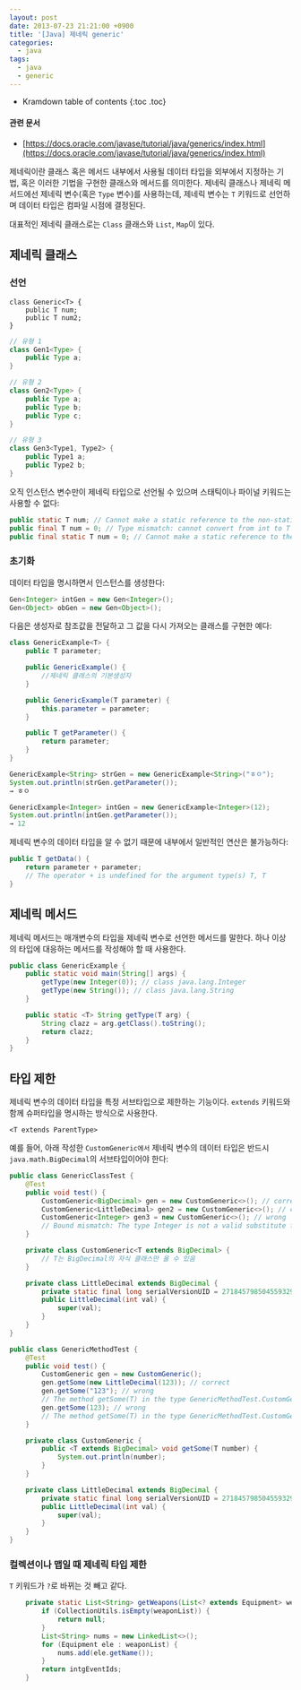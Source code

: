 ```yaml
---
layout: post
date: 2013-07-23 21:21:00 +0900
title: '[Java] 제네릭 generic'
categories:
  - java
tags:
  - java
  - generic
---
```


* Kramdown table of contents
{:toc .toc}

#### 관련 문서

- [https://docs.oracle.com/javase/tutorial/java/generics/index.html](https://docs.oracle.com/javase/tutorial/java/generics/index.html)

제네릭이란 클래스 혹은 메서드 내부에서 사용될 데이터 타입을 외부에서 지정하는 기법, 혹은 이러한 기법을 구현한 클래스와 메서드를 의미한다. 제네릭 클래스나 제네릭 메서드에선 제네릭 변수(혹은 `Type` 변수)를 사용하는데, 제네릭 변수는 `T` 키워드로 선언하며 데이터 타입은 컴파일 시점에 결정된다.

대표적인 제네릭 클래스로는 `Class` 클래스와 `List`, `Map`이 있다.

## 제네릭 클래스

### 선언

```
class Generic<T> {
    public T num;
    public T num2;
}
```

```java
// 유형 1
class Gen1<Type> {
    public Type a;
}

// 유형 2
class Gen2<Type> {
    public Type a;
    public Type b;
    public Type c;
}

// 유형 3
class Gen3<Type1, Type2> {
    public Type1 a;
    public Type2 b;
}
```

오직 인스턴스 변수만이 제네릭 타입으로 선언될 수 있으며 스태틱이나 파이널 키워드는 사용할 수 없다:

```java
public static T num; // Cannot make a static reference to the non-static type T
public final T num = 0; // Type mismatch: cannot convert from int to T
public final static T num = 0; // Cannot make a static reference to the non-static type T
```

### 초기화

데이터 타입을 명시하면서 인스턴스를 생성한다:

```java
Gen<Integer> intGen = new Gen<Integer>();
Gen<Object> obGen = new Gen<Object>();
```

다음은 생성자로 참조값을 전달하고 그 값을 다시 가져오는 클래스를 구현한 예다:

```java
class GenericExample<T> {
    public T parameter;

    public GenericExample() {
        //제네릭 클래스의 기본생성자
    }

    public GenericExample(T parameter) {
        this.parameter = parameter;
    }

    public T getParameter() {
        return parameter;
    }
}

GenericExample<String> strGen = new GenericExample<String>("ㅎㅇ");
System.out.println(strGen.getParameter());
→ ㅎㅇ

GenericExample<Integer> intGen = new GenericExample<Integer>(12);
System.out.println(intGen.getParameter());
→ 12
```

제네릭 변수의 데이터 타입을 알 수 없기 때문에 내부에서 일반적인 연산은 불가능하다:

```java
public T getData() {
    return parameter + parameter;
    // The operator + is undefined for the argument type(s) T, T
}
```

## 제네릭 메서드

제네릭 메서드는 매개변수의 타입을 제네릭 변수로 선언한 메서드를 말한다. 하나 이상의 타입에 대응하는 메서드를 작성해야 할 때 사용한다.

```java
public class GenericExample {
    public static void main(String[] args) {
        getType(new Integer(0)); // class java.lang.Integer
        getType(new String()); // class java.lang.String
    }

    public static <T> String getType(T arg) {
        String clazz = arg.getClass().toString();
        return clazz;
    }
}
```

## 타입 제한

제네릭 변수의 데이터 타입을 특정 서브타입으로 제한하는 기능이다. `extends` 키워드와 함께 슈퍼타입을 명시하는 방식으로 사용한다.

```
<T extends ParentType>
```

예를 들어, 아래 작성한 `CustomGeneric에서` 제네릭 변수의 데이터 타입은 반드시 `java.math.BigDecimal`의 서브타입이어야 한다:

```java
public class GenericClassTest {
    @Test
    public void test() {
        CustomGeneric<BigDecimal> gen = new CustomGeneric<>(); // correct
        CustomGeneric<LittleDecimal> gen2 = new CustomGeneric<>(); // correct
        CustomGeneric<Integer> gen3 = new CustomGeneric<>(); // wrong
        // Bound mismatch: The type Integer is not a valid substitute for the bounded parameter <T extends BigDecimal> of the type CustomGeneric<T>
    }

    private class CustomGeneric<T extends BigDecimal> {
        // T는 BigDecimal의 자식 클래스만 올 수 있음
    }

    private class LittleDecimal extends BigDecimal {
        private static final long serialVersionUID = 2718457985045593298L;
        public LittleDecimal(int val) {
            super(val);
        }
    }
}
```

```java
public class GenericMethodTest {
    @Test
    public void test() {
        CustomGeneric gen = new CustomGeneric();
        gen.getSome(new LittleDecimal(123)); // correct
        gen.getSome("123"); // wrong
        // The method getSome(T) in the type GenericMethodTest.CustomGeneric is not applicable for the arguments (String)
        gen.getSome(123); // wrong
        // The method getSome(T) in the type GenericMethodTest.CustomGeneric is not applicable for the arguments (int)
    }

    private class CustomGeneric {
        public <T extends BigDecimal> void getSome(T number) {
            System.out.println(number);
        }
    }

    private class LittleDecimal extends BigDecimal {
        private static final long serialVersionUID = 2718457985045593298L;
        public LittleDecimal(int val) {
            super(val);
        }
    }
}
```

### 컬렉션이나 맵일 때 제네릭 타입 제한

`T` 키워드가 `?`로 바뀌는 것 빼고 같다.

```java
    private static List<String> getWeapons(List<? extends Equipment> weaponList) {
        if (CollectionUtils.isEmpty(weaponList)) {
            return null;
        }
        List<String> nums = new LinkedList<>();
        for (Equipment ele : weaponList) {
            nums.add(ele.getName());
        }
        return intgEventIds;
    }
```
